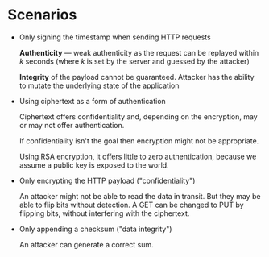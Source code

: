 # Scenarios

- Only signing the timestamp when sending HTTP requests

   **Authenticity** — weak authenticity as the request can be replayed within _k_ seconds (where _k_ is set by the server and guessed by the attacker)

   **Integrity** of the payload cannot be guaranteed. Attacker has the ability to mutate the underlying state of the application

- Using ciphertext as a form of authentication

   Ciphertext offers confidentiality and, depending on the encryption, may or may not offer authentication.

   If confidentiality isn't the goal then encryption might not be appropriate.

   Using RSA encryption, it offers little to zero authentication, because we assume a public key is exposed to the world. 

- Only encrypting the HTTP payload ("confidentiality")

  An attacker might not be able to read the data in transit. But they may be able to flip bits without detection. A GET can be changed to PUT by flipping bits, without interfering with the ciphertext.

- Only appending a checksum ("data integrity")

  An attacker can generate a correct sum.
